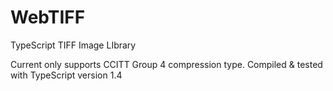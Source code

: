 # WebTIFF
TypeScript TIFF Image LIbrary

Current only supports CCITT Group 4 compression type.
Compiled & tested with TypeScript version 1.4
